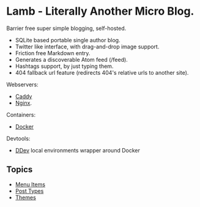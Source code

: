 # Lamb - Literally Another Micro Blog.

Barrier free super simple blogging, self-hosted.

- SQLite based portable single author blog.
- Twitter like interface, with drag-and-drop image support.
- Friction free Markdown entry.
- Generates a discoverable Atom feed (/feed).
- Hashtags support, by just typing them.
- 404 fallback url feature (redirects 404's relative urls to another site).

Webservers:

- [Caddy](caddy.md)
- [Nginx](nginx.md).

Containers:

- [Docker](docker.md)

Devtools:

- [DDev](ddev.md) local environments wrapper around Docker

## Topics

* [Menu Items](menu-items.md)
* [Post Types](post-types.md)
* [Themes](themes.md)

